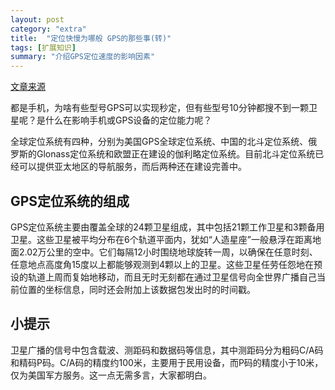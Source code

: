 ```yaml
---
layout: post
category: "extra"
title:  "定位快慢为哪般 GPS的那些事(转)"
tags: [扩展知识]
summary: "介绍GPS定位速度的影响因素"
---
```

[文章来源](cfan)

都是手机，为啥有些型号GPS可以实现秒定，但有些型号10分钟都搜不到一颗卫星呢？是什么在影响手机或GPS设备的定位能力呢？
 
全球定位系统有四种，分别为美国GPS全球定位系统、中国的北斗定位系统、俄罗斯的Glonass定位系统和欧盟正在建设的伽利略定位系统。目前北斗定位系统已经可以提供亚太地区的导航服务，而后两种还在建设完善中。

## GPS定位系统的组成
GPS定位系统主要由覆盖全球的24颗卫星组成，其中包括21颗工作卫星和3颗备用卫星。这些卫星被平均分布在6个轨道平面内，犹如“人造星座”一般悬浮在距离地面2.02万公里的空中。它们每隔12小时围绕地球旋转一周，以确保在任意时刻、任意地点高度角15度以上都能够观测到4颗以上的卫星。这些卫星任劳任怨地在预设的轨道上周而复始地移动，而且无时无刻都在通过卫星信号向全世界广播自己当前位置的坐标信息，同时还会附加上该数据包发出时的时间戳。

## 小提示
卫星广播的信号中包含载波、测距码和数据码等信息，其中测距码分为粗码C/A码和精码P码。C/A码的精度约100米，主要用于民用设备，而P码的精度小于10米，仅为美国军方服务。这一点无需多言，大家都明白。

[src]: http://yj.cfan.com.cn/dc/2013-03-05/1362489114d105138.shtml
[cfan]: http://yj.cfan.com.cn/dc/2013-03-05/1362489114d105138.shtml
